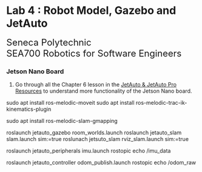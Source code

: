 # Lab 4 : Robot Model, Gazebo and JetAuto

<font size="5">
Seneca Polytechnic</br>
SEA700 Robotics for Software Engineers
</font>

### Jetson Nano Board

1. Go through all the Chapter 6 lesson in the [JetAuto & JetAuto Pro Resources](https://drive.google.com/drive/folders/16pwHYO8rK-22oAzStc7-olP9Weq7AbzY) to understand more functionality of the Jetson Nano board.


sudo apt install ros-melodic-moveit
sudo apt install ros-melodic-trac-ik-kinematics-plugin


sudo apt install ros-melodic-slam-gmapping

roslaunch jetauto_gazebo room_worlds.launch
roslaunch jetauto_slam slam.launch sim:=true
roslunach jetsuto_slam rviz_slam.launch sim:=true

roslaunch jetauto_peripherals imu.launch
rostopic echo /imu_data

roslaunch jetauto_controller odom_publish.launch
rostopic echo /odom_raw



<!--

sudo apt-get install ros-melodic-slam-gmapping


-->